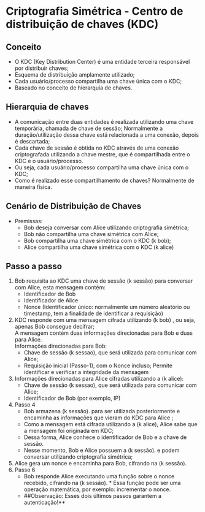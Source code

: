 # Criptografia Simétrica - Centro de distribuição de chaves (KDC)

<h2>Conceito</h2>
<ul>
<li>O KDC (Key Distribution Center) é uma entidade
        terceira responsável por distribuir chaves;</li>
    <li>Esquema de distribuição amplamente utilizado;
    </li>
    <li>Cada usuário/processo compartilha uma chave
        única com o KDC;</li>
    <li>Baseado no conceito de hierarquia de chaves.</li>
</ul>


<h2>Hierarquia de chaves</h2>

<ul>

  <li>A comunicação entre duas entidades é realizada
        utilizando uma chave temporária, chamada de
        chave de sessão;
        Normalmente a duração/utilização dessa chave
        está relacionada a uma conexão, depois é
        descartada;</li>
    <li>Cada chave de sessão é obtida no KDC através
        de uma conexão criptografada utilizando a
        chave mestre, que é compartilhada entre o
        KDC e o usuário/processo.
    </li>
    <li>Ou seja, cada usuário/processo compartilha
        uma chave única com o KDC;</li>
    <li>Como é realizado esse compartilhamento de
        chaves? Normalmente de maneira física.</li>
</ul>




<h2>Cenário de Distribuição de Chaves</h2>

<ul>

  <li>Premissas:
        <ul>
            <li>
                Bob deseja conversar com Alice utilizando
                criptografia simétrica;</li>
            <li>
                Bob não compartilha uma chave simétrica com
                Alice;</li>
            <li>
                Bob compartilha uma chave simétrica com o KDC
                (k bob);</li>
            <li>
                Alice compartilha uma chave simétrica com o KDC
                (k alice)</li>
        </ul>
    </li>
</ul>

<h2>Passo a passo</h2>
<ol>
    <li> Bob requisita ao KDC uma chave de sessão
        (k sessão) para conversar com Alice, esta
        mensagem contém:
        <ul>
            <li>Identificador de Bob
            </li>

<li>Identificador de Alice
            </li>

         
 <li>Nonce (Identificador único: normalmente um número
                aleatório ou timestamp, tem a finalidade de
                identificar a requisição)
            </li>
        </ul>
</li>

 <li>KDC responde com uma mensagem cifrada
        utilizando (k bob) , ou seja, apenas Bob consegue
        decifrar;<br> A mensagem contém duas informações
        direcionadas para Bob e duas para Alice. <br>
        Informações direcionadas para Bob:
        <ul>
            <li>Chave de sessão (k sessao), que será utilizada para
                comunicar com Alice;</li>
            <li>Requisição inicial (Passo-1), com o Nonce incluso;
                Permite identificar e verificar a integridade da mensagem</li>
        </ul>
    </li>

<li>Informações direcionadas para Alice cifradas
        utilizando a (k alice):
        <ul>
            <li>Chave de sessão (k sessao), que será utilizada para
                comunicar com Alice;</li>
            <li>Identificador de Bob (por exemplo, IP)</li>
        </ul>
    </li>
    <li>Passo 4
        <ul>
            <li>Bob armazena (k sessão). para ser utilizada
                posteriormente e encaminha as informações que
                vieram do KDC para Alice ;</li>
<li>Como a mensagem está cifrada utilizando a
                (k alice), Alice sabe que a mensagem foi originada
                em KDC;</li>
<li>Dessa forma, Alice conhece o identificador de
                Bob e a chave de sessão.</li>
            <li>Nesse momento, Bob e Alice possuem a (k sessão). e
                podem conversar utilizando criptografia
                simétrica;</li>
        </ul>
    </li>

<li>Alice gera um nonce e encaminha para Bob,
        cifrando na (k sessão).</li>
    <li>Passo 6
        <ul>
            <li>Bob responde Alice executando uma função
                sobre o nonce recebido, cifrando na (k sessão).
                * Essa função pode ser uma operação matemática,
                por exemplo: incrementar o nonce.</li>
            <li>##Observação: Esses dois últimos passos garantem
                a autenticação!**</li>
        </ul>
    </li>
<ol>
